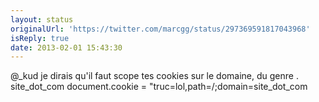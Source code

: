 ```yaml
---
layout: status
originalUrl: 'https://twitter.com/marcgg/status/297369591817043968'
isReply: true
date: 2013-02-01 15:43:30
---
```


@_kud je dirais qu'il faut scope tes cookies sur le domaine, du genre . site_dot_com document.cookie = "truc=lol,path=/;domain=site_dot_com
